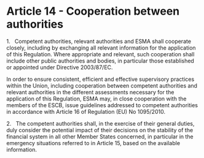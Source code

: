 # Article 14 - Cooperation between authorities


1.   Competent authorities, relevant authorities and ESMA shall cooperate closely, including by exchanging all relevant information for the application of this Regulation. Where appropriate and relevant, such cooperation shall include other public authorities and bodies, in particular those established or appointed under Directive 2003/87/EC.

In order to ensure consistent, efficient and effective supervisory practices within the Union, including cooperation between competent authorities and relevant authorities in the different assessments necessary for the application of this Regulation, ESMA may, in close cooperation with the members of the ESCB, issue guidelines addressed to competent authorities in accordance with Article 16 of Regulation (EU) No 1095/2010.

2.   The competent authorities shall, in the exercise of their general duties, duly consider the potential impact of their decisions on the stability of the financial system in all other Member States concerned, in particular in the emergency situations referred to in Article 15, based on the available information.

